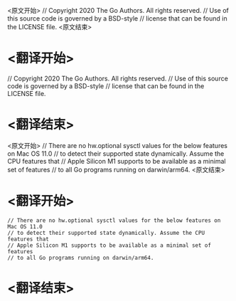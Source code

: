 
<原文开始>
// Copyright 2020 The Go Authors. All rights reserved.
// Use of this source code is governed by a BSD-style
// license that can be found in the LICENSE file.
<原文结束>

# <翻译开始>
// Copyright 2020 The Go Authors. All rights reserved.
// Use of this source code is governed by a BSD-style
// license that can be found in the LICENSE file.
# <翻译结束>


<原文开始>
	// There are no hw.optional sysctl values for the below features on Mac OS 11.0
	// to detect their supported state dynamically. Assume the CPU features that
	// Apple Silicon M1 supports to be available as a minimal set of features
	// to all Go programs running on darwin/arm64.
<原文结束>

# <翻译开始>
	// There are no hw.optional sysctl values for the below features on Mac OS 11.0
	// to detect their supported state dynamically. Assume the CPU features that
	// Apple Silicon M1 supports to be available as a minimal set of features
	// to all Go programs running on darwin/arm64.
# <翻译结束>

